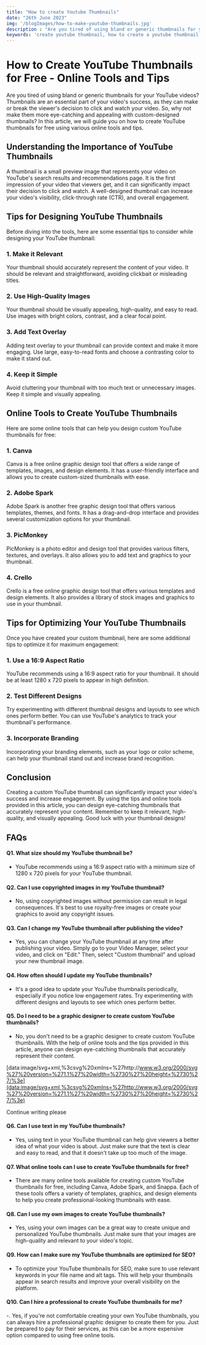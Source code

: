 ```yaml
---
title: "How to create Youtube Thumbnails"
date: "26th June 2023"
img: '/blogImages/how-to-make-youtube-thumbnails.jpg'
description : "Are you tired of using bland or generic thumbnails for your YouTube videos? Thumbnails are an essential part of your video's success, as they can make or break the viewer's decision to click and watch your video."
keywords: 'create youtube thumbnail, how to create a youtube thumbnail, create thumbnail for youtube, create thumbnail, ai thumbnail generator, ai youtube thumbnail generator, thumbnail ai generator'
---
```


# **How to Create YouTube Thumbnails for Free - Online Tools and Tips**

Are you tired of using bland or generic thumbnails for your YouTube videos? Thumbnails are an essential part of your video's success, as they can make or break the viewer's decision to click and watch your video. So, why not make them more eye-catching and appealing with custom-designed thumbnails? In this article, we will guide you on how to create YouTube thumbnails for free using various online tools and tips.

## **Understanding the Importance of YouTube Thumbnails**

A thumbnail is a small preview image that represents your video on YouTube's search results and recommendations page. It is the first impression of your video that viewers get, and it can significantly impact their decision to click and watch. A well-designed thumbnail can increase your video's visibility, click-through rate (CTR), and overall engagement.

## **Tips for Designing YouTube Thumbnails**

Before diving into the tools, here are some essential tips to consider while designing your YouTube thumbnail:

### **1. Make it Relevant**

Your thumbnail should accurately represent the content of your video. It should be relevant and straightforward, avoiding clickbait or misleading titles.

### **2. Use High-Quality Images**

Your thumbnail should be visually appealing, high-quality, and easy to read. Use images with bright colors, contrast, and a clear focal point.

### **3. Add Text Overlay**

Adding text overlay to your thumbnail can provide context and make it more engaging. Use large, easy-to-read fonts and choose a contrasting color to make it stand out.

### **4. Keep it Simple**

Avoid cluttering your thumbnail with too much text or unnecessary images. Keep it simple and visually appealing.

## **Online Tools to Create YouTube Thumbnails**

Here are some online tools that can help you design custom YouTube thumbnails for free:

### **1. Canva**

Canva is a free online graphic design tool that offers a wide range of templates, images, and design elements. It has a user-friendly interface and allows you to create custom-sized thumbnails with ease.

### **2. Adobe Spark**

Adobe Spark is another free graphic design tool that offers various templates, themes, and fonts. It has a drag-and-drop interface and provides several customization options for your thumbnail.

### **3. PicMonkey**

PicMonkey is a photo editor and design tool that provides various filters, textures, and overlays. It also allows you to add text and graphics to your thumbnail.

### **4. Crello**

Crello is a free online graphic design tool that offers various templates and design elements. It also provides a library of stock images and graphics to use in your thumbnail.

## **Tips for Optimizing Your YouTube Thumbnails**

Once you have created your custom thumbnail, here are some additional tips to optimize it for maximum engagement:

### **1. Use a 16:9 Aspect Ratio**

YouTube recommends using a 16:9 aspect ratio for your thumbnail. It should be at least 1280 x 720 pixels to appear in high definition.

### **2. Test Different Designs**

Try experimenting with different thumbnail designs and layouts to see which ones perform better. You can use YouTube's analytics to track your thumbnail's performance.

### **3. Incorporate Branding**

Incorporating your branding elements, such as your logo or color scheme, can help your thumbnail stand out and increase brand recognition.

## **Conclusion**

Creating a custom YouTube thumbnail can significantly impact your video's success and increase engagement. By using the tips and online tools provided in this article, you can design eye-catching thumbnails that accurately represent your content. Remember to keep it relevant, high-quality, and visually appealing. Good luck with your thumbnail designs!

## **FAQs**

#### Q1. What size should my YouTube thumbnail be?
- YouTube recommends using a 16:9 aspect ratio with a minimum size of 1280 x 720 pixels for your YouTube thumbnail.

#### Q2. Can I use copyrighted images in my YouTube thumbnail?
- No, using copyrighted images without permission can result in legal consequences. It's best to use royalty-free images or create your graphics to avoid any copyright issues.

#### Q3. Can I change my YouTube thumbnail after publishing the video?
- Yes, you can change your YouTube thumbnail at any time after publishing your video. Simply go to your Video Manager, select your video, and click on "Edit." Then, select "Custom thumbnail" and upload your new thumbnail image.

#### Q4. How often should I update my YouTube thumbnails?
- It's a good idea to update your YouTube thumbnails periodically, especially if you notice low engagement rates. Try experimenting with different designs and layouts to see which ones perform better.

#### Q5. Do I need to be a graphic designer to create custom YouTube thumbnails?
- No, you don't need to be a graphic designer to create custom YouTube thumbnails. With the help of online tools and the tips provided in this article, anyone can design eye-catching thumbnails that accurately represent their content.

[data:image/svg+xml,%3csvg%20xmlns=%27http://www.w3.org/2000/svg%27%20version=%271.1%27%20width=%2730%27%20height=%2730%27/%3e](data:image/svg+xml,%3csvg%20xmlns=%27http://www.w3.org/2000/svg%27%20version=%271.1%27%20width=%2730%27%20height=%2730%27/%3e)

Continue writing please

#### Q6. Can I use text in my YouTube thumbnails?
- Yes, using text in your YouTube thumbnail can help give viewers a better idea of what your video is about. Just make sure that the text is clear and easy to read, and that it doesn't take up too much of the image.

#### Q7. What online tools can I use to create YouTube thumbnails for free?
- There are many online tools available for creating custom YouTube thumbnails for free, including Canva, Adobe Spark, and Snappa. Each of these tools offers a variety of templates, graphics, and design elements to help you create professional-looking thumbnails with ease.

#### Q8. Can I use my own images to create YouTube thumbnails?
- Yes, using your own images can be a great way to create unique and personalized YouTube thumbnails. Just make sure that your images are high-quality and relevant to your video's topic.

#### Q9. How can I make sure my YouTube thumbnails are optimized for SEO?
- To optimize your YouTube thumbnails for SEO, make sure to use relevant keywords in your file name and alt tags. This will help your thumbnails appear in search results and improve your overall visibility on the platform.

#### Q10. Can I hire a professional to create YouTube thumbnails for me?
-. Yes, if you're not comfortable creating your own YouTube thumbnails, you can always hire a professional graphic designer to create them for you. Just be prepared to pay for their services, as this can be a more expensive option compared to using free online tools.

